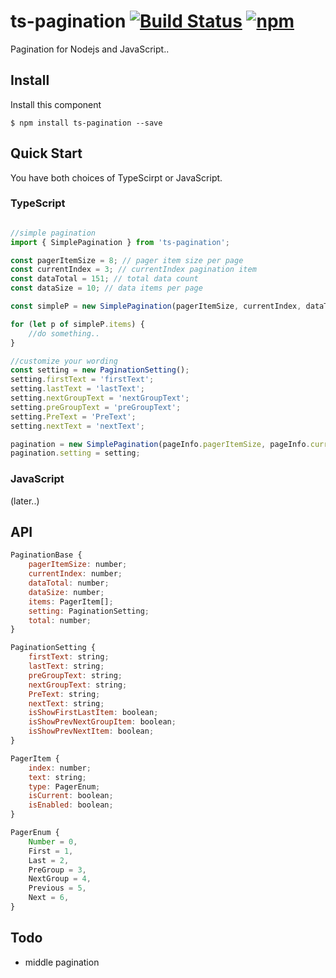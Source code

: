 # ts-pagination [![Build Status](https://travis-ci.org/BibbyChung/ts-pagination.svg?branch=master)](https://travis-ci.org/BibbyChung/ts-pagination) [![npm](https://img.shields.io/npm/v/ts-pagination.svg?maxAge=2592000)]()

Pagination for Nodejs and JavaScript..

## Install

Install this component

```shell
$ npm install ts-pagination --save
```

## Quick Start

You have both choices of TypeScirpt or JavaScript.

### TypeScript

```js

//simple pagination
import { SimplePagination } from 'ts-pagination';

const pagerItemSize = 8; // pager item size per page
const currentIndex = 3; // currentIndex pagination item
const dataTotal = 151; // total data count
const dataSize = 10; // data items per page

const simpleP = new SimplePagination(pagerItemSize, currentIndex, dataTotal, dataSize);

for (let p of simpleP.items) {
    //do something..
}

//customize your wording
const setting = new PaginationSetting();
setting.firstText = 'firstText';
setting.lastText = 'lastText';
setting.nextGroupText = 'nextGroupText';
setting.preGroupText = 'preGroupText';
setting.PreText = 'PreText';
setting.nextText = 'nextText';

pagination = new SimplePagination(pageInfo.pagerItemSize, pageInfo.currentIndex, pageInfo.dataTotal, pageInfo.dataSize);
pagination.setting = setting;

```

### JavaScript 
(later..)

## API

```js
PaginationBase {
    pagerItemSize: number;
    currentIndex: number;
    dataTotal: number;
    dataSize: number;
    items: PagerItem[];
    setting: PaginationSetting;
    total: number;
}

PaginationSetting {
    firstText: string;
    lastText: string;
    preGroupText: string;
    nextGroupText: string;
    PreText: string;
    nextText: string;
    isShowFirstLastItem: boolean;
    isShowPrevNextGroupItem: boolean;
    isShowPrevNextItem: boolean;
}

PagerItem {
    index: number;
    text: string;
    type: PagerEnum;
    isCurrent: boolean;
    isEnabled: boolean;
}

PagerEnum {
    Number = 0,
    First = 1,
    Last = 2,
    PreGroup = 3,
    NextGroup = 4,
    Previous = 5,
    Next = 6,
}
```

## Todo
- middle pagination

